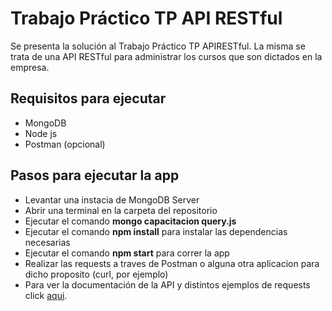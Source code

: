 # Trabajo Práctico TP API RESTful

Se presenta la solución al Trabajo Práctico TP APIRESTful. La misma se trata de una API RESTful para administrar los cursos que son dictados en la empresa.

## Requisitos para ejecutar

- MongoDB    
- Node js
- Postman (opcional) 

## Pasos para ejecutar la app
    
- Levantar una instacia de MongoDB Server
- Abrir una terminal en la carpeta del repositorio
- Ejecutar el comando **mongo capacitacion query.js**
- Ejecutar el comando **npm install** para instalar las dependencias necesarias
- Ejecutar el comando **npm start** para correr la app
- Realizar las requests a traves de Postman o alguna otra aplicacion para dicho proposito (curl, por ejemplo)
- Para ver la documentación de la API y distintos ejemplos de requests click [aqui](https://documenter.getpostman.com/view/5529347/RznLGwMq).